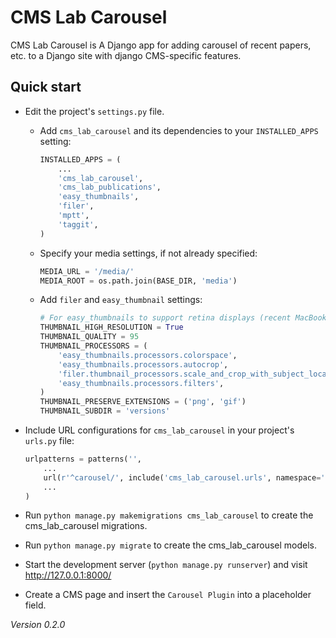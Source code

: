 # CMS Lab Carousel

CMS Lab Carousel is A Django app for adding carousel of recent papers, etc. to a Django site with django CMS-specific features.

<!-- Detailed documentation is in the "docs" directory. -->

## Quick start

- Edit the project's `settings.py` file.

    - Add `cms_lab_carousel` and its dependencies to your `INSTALLED_APPS` setting:

        ```python
        INSTALLED_APPS = (
            ...
            'cms_lab_carousel',
            'cms_lab_publications',
            'easy_thumbnails',
            'filer',
            'mptt',
            'taggit',
        )
        ```

    - Specify your media settings, if not already specified:

        ```python
        MEDIA_URL = '/media/'
        MEDIA_ROOT = os.path.join(BASE_DIR, 'media')
        ```

    - Add `filer` and `easy_thumbnail` settings: 

        ```python
        # For easy_thumbnails to support retina displays (recent MacBooks, iOS)
        THUMBNAIL_HIGH_RESOLUTION = True
        THUMBNAIL_QUALITY = 95
        THUMBNAIL_PROCESSORS = (
            'easy_thumbnails.processors.colorspace',
            'easy_thumbnails.processors.autocrop',
            'filer.thumbnail_processors.scale_and_crop_with_subject_location',
            'easy_thumbnails.processors.filters',
        )
        THUMBNAIL_PRESERVE_EXTENSIONS = ('png', 'gif')
        THUMBNAIL_SUBDIR = 'versions'
        ```

- Include URL configurations for `cms_lab_carousel` in your project's `urls.py` file:

    ```python
    urlpatterns = patterns('',
        ...
        url(r'^carousel/', include('cms_lab_carousel.urls', namespace='carousel')),
        ...
    )
    ```

- Run `python manage.py makemigrations cms_lab_carousel` to create the cms_lab_carousel migrations.

- Run `python manage.py migrate` to create the cms_lab_carousel models.

- Start the development server (`python manage.py runserver`) and visit http://127.0.0.1:8000/

- Create a CMS page and insert the `Carousel Plugin` into a placeholder field.

*Version 0.2.0*
